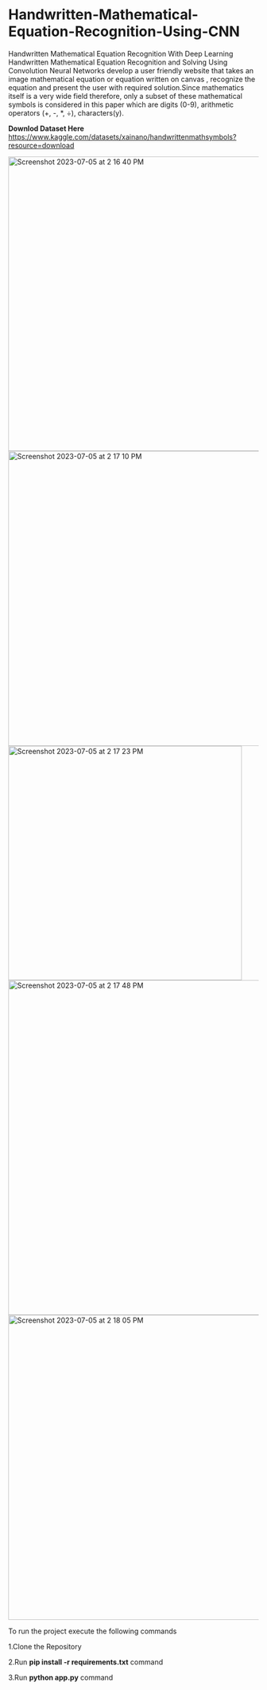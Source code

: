 # Handwritten-Mathematical-Equation-Recognition-Using-CNN
Handwritten Mathematical Equation Recognition With Deep Learning
Handwritten Mathematical Equation Recognition and Solving Using Convolution Neural Networks
develop a user friendly website that takes an image mathematical equation or equation written on canvas , recognize the equation and present the user with required solution.Since mathematics itself is a very wide field therefore, only a subset of these mathematical symbols is considered in this paper which are digits (0-9), arithmetic operators (+, -, *, ÷), characters(y).

**Downlod Dataset Here**
https://www.kaggle.com/datasets/xainano/handwrittenmathsymbols?resource=download

<img width="591" alt="Screenshot 2023-07-05 at 2 16 40 PM" src="https://github.com/nalliboinaramya/Handwritten-Mathematical-Equation-Recognition-Using-CNN/assets/107070879/f1aec5c0-d5c4-4053-be0b-a52858c8865f">
<img width="592" alt="Screenshot 2023-07-05 at 2 17 10 PM" src="https://github.com/nalliboinaramya/Handwritten-Mathematical-Equation-Recognition-Using-CNN/assets/107070879/0b4ae423-4ad6-40c1-a55d-fbcbe67f77b0">
<img width="470" alt="Screenshot 2023-07-05 at 2 17 23 PM" src="https://github.com/nalliboinaramya/Handwritten-Mathematical-Equation-Recognition-Using-CNN/assets/107070879/c7f70832-7296-4174-b6c1-d407a4c670fa">
<img width="672" alt="Screenshot 2023-07-05 at 2 17 48 PM" src="https://github.com/nalliboinaramya/Handwritten-Mathematical-Equation-Recognition-Using-CNN/assets/107070879/da1394d2-6e1e-43de-9933-bcd90633d717">
<img width="612" alt="Screenshot 2023-07-05 at 2 18 05 PM" src="https://github.com/nalliboinaramya/Handwritten-Mathematical-Equation-Recognition-Using-CNN/assets/107070879/11b5c513-add3-4b33-8c7f-ed9c5ed0f43e">

To run the project execute the following commands

1.Clone the Repository 

2.Run **pip install -r requirements.txt** command 

3.Run **python app.py** command 
